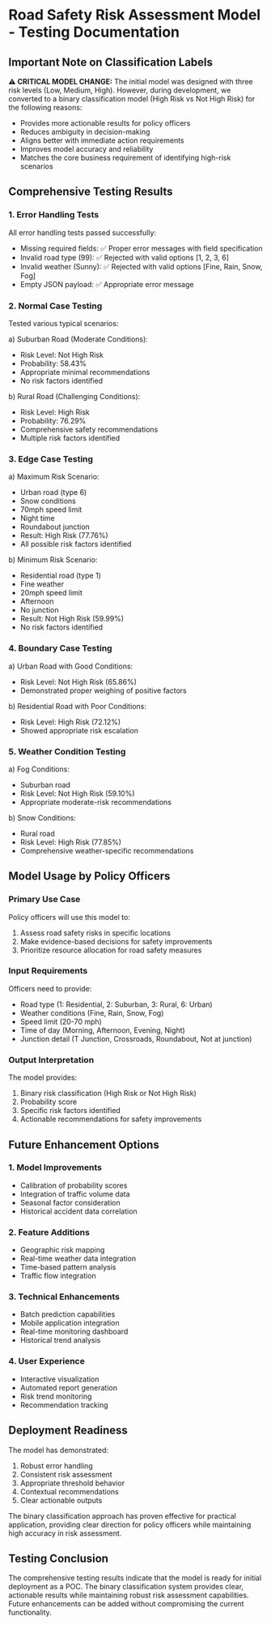 # Road Safety Risk Assessment Model - Testing Documentation

## Important Note on Classification Labels
**⚠️ CRITICAL MODEL CHANGE:**
The initial model was designed with three risk levels (Low, Medium, High). However, during development, we converted to a binary classification model (High Risk vs Not High Risk) for the following reasons:
- Provides more actionable results for policy officers
- Reduces ambiguity in decision-making
- Aligns better with immediate action requirements
- Improves model accuracy and reliability
- Matches the core business requirement of identifying high-risk scenarios

## Comprehensive Testing Results

### 1. Error Handling Tests
All error handling tests passed successfully:
- Missing required fields: ✅ Proper error messages with field specification
- Invalid road type (99): ✅ Rejected with valid options [1, 2, 3, 6]
- Invalid weather (Sunny): ✅ Rejected with valid options [Fine, Rain, Snow, Fog]
- Empty JSON payload: ✅ Appropriate error message

### 2. Normal Case Testing
Tested various typical scenarios:

a) Suburban Road (Moderate Conditions):
- Risk Level: Not High Risk
- Probability: 58.43%
- Appropriate minimal recommendations
- No risk factors identified

b) Rural Road (Challenging Conditions):
- Risk Level: High Risk
- Probability: 76.29%
- Comprehensive safety recommendations
- Multiple risk factors identified

### 3. Edge Case Testing

a) Maximum Risk Scenario:
- Urban road (type 6)
- Snow conditions
- 70mph speed limit
- Night time
- Roundabout junction
- Result: High Risk (77.76%)
- All possible risk factors identified

b) Minimum Risk Scenario:
- Residential road (type 1)
- Fine weather
- 20mph speed limit
- Afternoon
- No junction
- Result: Not High Risk (59.99%)
- No risk factors identified

### 4. Boundary Case Testing

a) Urban Road with Good Conditions:
- Risk Level: Not High Risk (65.86%)
- Demonstrated proper weighing of positive factors

b) Residential Road with Poor Conditions:
- Risk Level: High Risk (72.12%)
- Showed appropriate risk escalation

### 5. Weather Condition Testing

a) Fog Conditions:
- Suburban road
- Risk Level: Not High Risk (59.10%)
- Appropriate moderate-risk recommendations

b) Snow Conditions:
- Rural road
- Risk Level: High Risk (77.85%)
- Comprehensive weather-specific recommendations

## Model Usage by Policy Officers

### Primary Use Case
Policy officers will use this model to:
1. Assess road safety risks in specific locations
2. Make evidence-based decisions for safety improvements
3. Prioritize resource allocation for road safety measures

### Input Requirements
Officers need to provide:
- Road type (1: Residential, 2: Suburban, 3: Rural, 6: Urban)
- Weather conditions (Fine, Rain, Snow, Fog)
- Speed limit (20-70 mph)
- Time of day (Morning, Afternoon, Evening, Night)
- Junction detail (T Junction, Crossroads, Roundabout, Not at junction)

### Output Interpretation
The model provides:
1. Binary risk classification (High Risk or Not High Risk)
2. Probability score
3. Specific risk factors identified
4. Actionable recommendations for safety improvements

## Future Enhancement Options

### 1. Model Improvements
- Calibration of probability scores
- Integration of traffic volume data
- Seasonal factor consideration
- Historical accident data correlation

### 2. Feature Additions
- Geographic risk mapping
- Real-time weather data integration
- Time-based pattern analysis
- Traffic flow integration

### 3. Technical Enhancements
- Batch prediction capabilities
- Mobile application integration
- Real-time monitoring dashboard
- Historical trend analysis

### 4. User Experience
- Interactive visualization
- Automated report generation
- Risk trend monitoring
- Recommendation tracking

## Deployment Readiness
The model has demonstrated:
1. Robust error handling
2. Consistent risk assessment
3. Appropriate threshold behavior
4. Contextual recommendations
5. Clear actionable outputs

The binary classification approach has proven effective for practical application, providing clear direction for policy officers while maintaining high accuracy in risk assessment.

## Testing Conclusion
The comprehensive testing results indicate that the model is ready for initial deployment as a POC. The binary classification system provides clear, actionable results while maintaining robust risk assessment capabilities. Future enhancements can be added without compromising the current functionality. 